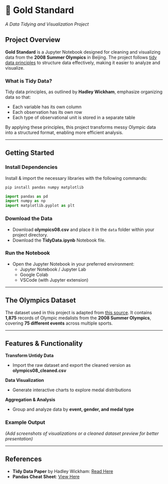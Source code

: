 # :medal_sports: Gold Standard  
*A Data Tidying and Visualization Project*  

## Project Overview  
**Gold Standard** is a Jupyter Notebook designed for cleaning and visualizing data from the **2008 Summer Olympics** in Beijing. The project follows [tidy data principles](https://vita.had.co.nz/papers/tidy-data.pdf) to structure data effectively, making it easier to analyze and visualize.  

### What is Tidy Data?  
Tidy data principles, as outlined by **Hadley Wickham**, emphasize organizing data so that:  
- Each variable has its own column  
- Each observation has its own row  
- Each type of observational unit is stored in a separate table  

By applying these principles, this project transforms messy Olympic data into a structured format, enabling more efficient analysis.  

---

## Getting Started

### Install Dependencies  
Install & import the necessary libraries with the following commands:
```bash
pip install pandas numpy matplotlib  
```
```python
import pandas as pd  
import numpy as np  
import matplotlib.pyplot as plt  
```

### Download the Data  
- Download **olympics08.csv** and place it in the `data` folder within your project directory.  
- Download the **TidyData.ipynb** Notebook file.  

### Run the Notebook  
- Open the Jupyter Notebook in your preferred environment:  
  - Jupyter Notebook / Jupyter Lab  
  - Google Colab  
  - VSCode (with Jupyter extension)  

---

## The Olympics Dataset  

The dataset used in this project is adapted from [this source](https://edjnet.github.io/OlympicsGoNUTS/2008/). It contains **1,875** records of Olympic medalists from the **2008 Summer Olympics**, covering **75 different events** across multiple sports.  

---

## Features & Functionality  

**Transform Untidy Data**  
- Import the raw dataset and export the cleaned version as **olympics08_cleaned.csv**  

**Data Visualization**  
- Generate interactive charts to explore medal distributions  

**Aggregation & Analysis**  
- Group and analyze data by **event, gender, and medal type**  

### Example Output  
*(Add screenshots of visualizations or a cleaned dataset preview for better presentation)*  

---

## References
- **Tidy Data Paper** by Hadley Wickham: [Read Here](https://vita.had.co.nz/papers/tidy-data.pdf)  
- **Pandas Cheat Sheet**: [View Here](https://pandas.pydata.org/Pandas_Cheat_Sheet.pdf)
